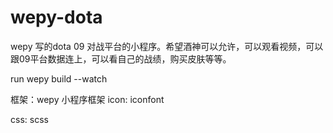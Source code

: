 # wepy-dota
wepy 写的dota 09 对战平台的小程序。希望酒神可以允许，可以观看视频，可以跟09平台数据连上，可以看自己的战绩，购买皮肤等等。

run
  wepy build --watch


框架：wepy 小程序框架
icon: iconfont


css: scss

